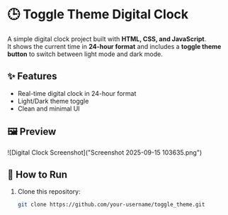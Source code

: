 # 🕒 Toggle Theme Digital Clock  

A simple digital clock project built with **HTML, CSS, and JavaScript**.  
It shows the current time in **24-hour format** and includes a **toggle theme button** to switch between light mode and dark mode.  

## ✨ Features  
- Real-time digital clock in 24-hour format  
- Light/Dark theme toggle  
- Clean and minimal UI

## 🖼️ Preview
![Digital Clock Screenshot]("Screenshot 2025-09-15 103635.png")

## 🚀 How to Run  
1. Clone this repository:  
   ```bash
   git clone https://github.com/your-username/toggle_theme.git
